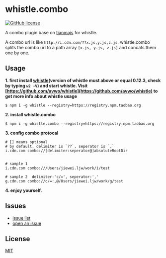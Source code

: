 # whistle.combo
[![GitHub license](https://img.shields.io/badge/license-MIT-blue.svg)](https://raw.githubusercontent.com/whistle-plugins/whistle.combo/master/LICENSE)


A combo plugin base on [tianmajs](https://github.com/tianmajs) for whistle.

A combo url is like `http://i.cdn.com/??x.js,y.js,z.js`. whistle.combo splits the combo url to a path array `[x.js, y.js, z.js]` and concats them one by one.

## Usage

**1. first install [whistle](https://github.com/avwo/whistle)(version of whistle must above or equal 0.12.3, check by typing `w2 -V`) and start whistle. Visit [https://github.com/avwo/whistle](https://github.com/avwo/whistle) to get more info about whistle usage**

```
$ npm i -g whistle --registry=https://registry.npm.taobao.org
```

**2. install whistle.combo**

```
$ npm i -g whistle.combo --registry=https://registry.npm.taobao.org
```
    

**3. config combo protocal**

```
# [] means optional
# by default, delimiter is `??`, seperator is `,`
i.cdn.com combo://[delimiter:seperator@]absoluteRootDir


# sample 1
i.cdn.com combo:///Users/jiewei.ljw/work/i/test

# sample 2  delimiter:'c/=', seperator:','
g.cdn.com combo://c/=:,@/Users/jiewei.ljw/work/g/test
```

**4. enjoy yourself.**

## Issues
* [issue list](https://github.com/whistle-plugins/whistle.combo/issues)
* [open an issue](https://github.com/whistle-plugins/whistle.combo/issues/new)

## License
[MIT](https://github.com/whistle-plugins/whistle.combo/blob/master/LICENSE)
